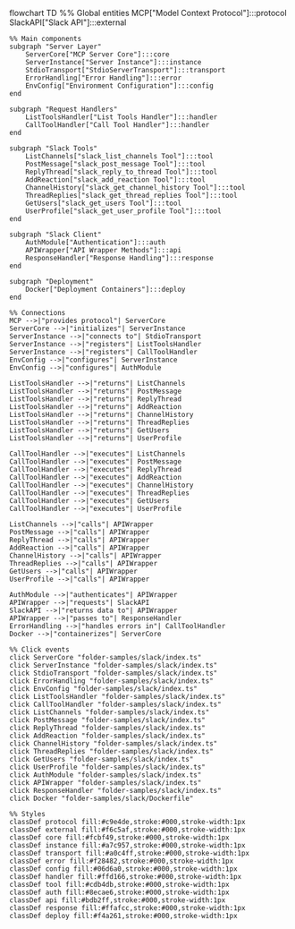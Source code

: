 flowchart TD
    %% Global entities
    MCP["Model Context Protocol"]:::protocol
    SlackAPI["Slack API"]:::external

    %% Main components
    subgraph "Server Layer"
        ServerCore["MCP Server Core"]:::core
        ServerInstance["Server Instance"]:::instance
        StdioTransport["StdioServerTransport"]:::transport
        ErrorHandling["Error Handling"]:::error
        EnvConfig["Environment Configuration"]:::config
    end

    subgraph "Request Handlers"
        ListToolsHandler["List Tools Handler"]:::handler
        CallToolHandler["Call Tool Handler"]:::handler
    end

    subgraph "Slack Tools"
        ListChannels["slack_list_channels Tool"]:::tool
        PostMessage["slack_post_message Tool"]:::tool
        ReplyThread["slack_reply_to_thread Tool"]:::tool
        AddReaction["slack_add_reaction Tool"]:::tool
        ChannelHistory["slack_get_channel_history Tool"]:::tool
        ThreadReplies["slack_get_thread_replies Tool"]:::tool
        GetUsers["slack_get_users Tool"]:::tool
        UserProfile["slack_get_user_profile Tool"]:::tool
    end
    
    subgraph "Slack Client"
        AuthModule["Authentication"]:::auth
        APIWrapper["API Wrapper Methods"]:::api
        ResponseHandler["Response Handling"]:::response
    end

    subgraph "Deployment"
        Docker["Deployment Containers"]:::deploy
    end

    %% Connections
    MCP -->|"provides protocol"| ServerCore
    ServerCore -->|"initializes"| ServerInstance
    ServerInstance -->|"connects to"| StdioTransport
    ServerInstance -->|"registers"| ListToolsHandler
    ServerInstance -->|"registers"| CallToolHandler
    EnvConfig -->|"configures"| ServerInstance
    EnvConfig -->|"configures"| AuthModule
    
    ListToolsHandler -->|"returns"| ListChannels
    ListToolsHandler -->|"returns"| PostMessage
    ListToolsHandler -->|"returns"| ReplyThread
    ListToolsHandler -->|"returns"| AddReaction
    ListToolsHandler -->|"returns"| ChannelHistory
    ListToolsHandler -->|"returns"| ThreadReplies
    ListToolsHandler -->|"returns"| GetUsers
    ListToolsHandler -->|"returns"| UserProfile
    
    CallToolHandler -->|"executes"| ListChannels
    CallToolHandler -->|"executes"| PostMessage
    CallToolHandler -->|"executes"| ReplyThread
    CallToolHandler -->|"executes"| AddReaction
    CallToolHandler -->|"executes"| ChannelHistory
    CallToolHandler -->|"executes"| ThreadReplies
    CallToolHandler -->|"executes"| GetUsers
    CallToolHandler -->|"executes"| UserProfile
    
    ListChannels -->|"calls"| APIWrapper
    PostMessage -->|"calls"| APIWrapper
    ReplyThread -->|"calls"| APIWrapper
    AddReaction -->|"calls"| APIWrapper
    ChannelHistory -->|"calls"| APIWrapper
    ThreadReplies -->|"calls"| APIWrapper
    GetUsers -->|"calls"| APIWrapper
    UserProfile -->|"calls"| APIWrapper
    
    AuthModule -->|"authenticates"| APIWrapper
    APIWrapper -->|"requests"| SlackAPI
    SlackAPI -->|"returns data to"| APIWrapper
    APIWrapper -->|"passes to"| ResponseHandler
    ErrorHandling -->|"handles errors in"| CallToolHandler
    Docker -->|"containerizes"| ServerCore

    %% Click events
    click ServerCore "folder-samples/slack/index.ts"
    click ServerInstance "folder-samples/slack/index.ts"
    click StdioTransport "folder-samples/slack/index.ts"
    click ErrorHandling "folder-samples/slack/index.ts"
    click EnvConfig "folder-samples/slack/index.ts"
    click ListToolsHandler "folder-samples/slack/index.ts"
    click CallToolHandler "folder-samples/slack/index.ts"
    click ListChannels "folder-samples/slack/index.ts"
    click PostMessage "folder-samples/slack/index.ts"
    click ReplyThread "folder-samples/slack/index.ts"
    click AddReaction "folder-samples/slack/index.ts"
    click ChannelHistory "folder-samples/slack/index.ts"
    click ThreadReplies "folder-samples/slack/index.ts"
    click GetUsers "folder-samples/slack/index.ts"
    click UserProfile "folder-samples/slack/index.ts"
    click AuthModule "folder-samples/slack/index.ts"
    click APIWrapper "folder-samples/slack/index.ts"
    click ResponseHandler "folder-samples/slack/index.ts"
    click Docker "folder-samples/slack/Dockerfile"

    %% Styles
    classDef protocol fill:#c9e4de,stroke:#000,stroke-width:1px
    classDef external fill:#f6c5af,stroke:#000,stroke-width:1px
    classDef core fill:#fcbf49,stroke:#000,stroke-width:1px
    classDef instance fill:#a7c957,stroke:#000,stroke-width:1px
    classDef transport fill:#a0c4ff,stroke:#000,stroke-width:1px
    classDef error fill:#f28482,stroke:#000,stroke-width:1px
    classDef config fill:#06d6a0,stroke:#000,stroke-width:1px
    classDef handler fill:#ffd166,stroke:#000,stroke-width:1px
    classDef tool fill:#cdb4db,stroke:#000,stroke-width:1px
    classDef auth fill:#8ecae6,stroke:#000,stroke-width:1px
    classDef api fill:#bdb2ff,stroke:#000,stroke-width:1px
    classDef response fill:#ffafcc,stroke:#000,stroke-width:1px
    classDef deploy fill:#f4a261,stroke:#000,stroke-width:1px